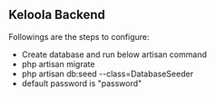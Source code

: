 
## Keloola Backend

Followings are the steps to configure:

- Create database and run below artisan command
- php artisan migrate
- php artisan db:seed --class=DatabaseSeeder
- default password is "password"
